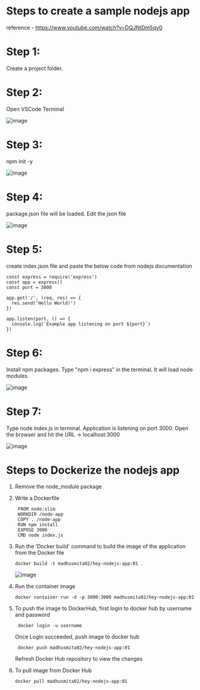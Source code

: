 # Steps to create a sample nodejs app

reference - https://www.youtube.com/watch?v=DQJNtDm5qy0

# Step 1: 
Create a project folder.
# Step 2: 
Open VSCode Terminal

![image](https://github.com/user-attachments/assets/82298283-319e-4d2f-82af-f85c05cc5bd6)

# Step 3: 
npm init -y

![image](https://github.com/user-attachments/assets/5dbfdcb5-b6f2-4268-b6cd-06552b49f31b)

# Step 4: 
package.json file will be loaded. Edit the json file 

![image](https://github.com/user-attachments/assets/9f0566dc-3517-4d1b-845b-1fab4d0852a0)

# Step 5: 
create index.json file and paste the below code from nodejs documentation

    const express = require('express')
    const app = express()
    const port = 3000
    
    app.get('/', (req, res) => {
      res.send('Hello World!')
    })
    
    app.listen(port, () => {
      console.log(`Example app listening on port ${port}`)
    })

# Step 6: 
Install npm packages. Type "npm i express" in the terminal. It will load node modules.

![image](https://github.com/user-attachments/assets/b7fee490-44ad-4545-9c67-a3db1f1f4d46)

# Step 7: 
Type node index.js in terminal. Application is listening on port 3000. Open the browser and hit the URL -> localhost:3000

![image](https://github.com/user-attachments/assets/6919b293-9b05-4c4d-9105-010007da386c)



# Steps to Dockerize the nodejs app

1. Remove the node_module package
2. Write a Dockerfile 
   
        FROM node:slim
        WORKDIR /node-app
        COPY . /node-app
        RUN npm install
        EXPOSE 3000
        CMD node index.js 
   
4. Run the 'Docker build' command to build the image of the application from the Docker file

       docker build -t madhusmita02/hey-nodejs-app:01 .

   ![image](https://github.com/user-attachments/assets/b7ddb493-ab96-4209-837c-15229e72659c)
   
5. Run the container image

       docker container run -d -p 3000:3000 madhusmita02/hey-nodejs-app:01

6. To push the image to DockerHub, first login to docker hub by username and password

        docker login -u username         

    Once Login succeeded, push image to docker hub

        docker push madhusmita02/hey-nodejs-app:01

    Refresh Docker Hub repository to view the changes

7. To pull image from Docker Hub

       docker pull madhusmita02/hey-nodejs-app:01

   

   





